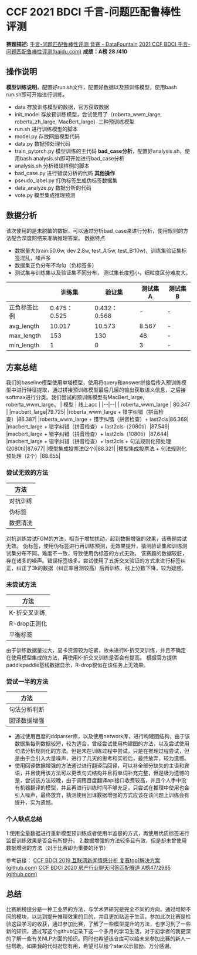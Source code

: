 # CCF 2021 BDCI 千言-问题匹配鲁棒性评测

**赛题描述:**
[千言-问题匹配鲁棒性评测 竞赛 - DataFountain](https://www.datafountain.cn/competitions/516)
[2021 CCF BDCI 千言-问题匹配鲁棒性评测(baidu.com)](https://aistudio.baidu.com/aistudio/competition/detail/116/0/introduction)
**成绩：A榜 28 /410**

操作说明
----
**模型训练说明**，配置好run.sh文件，配置好数据以及预训练模型，使用bash run.sh即可开始进行训练。
- data	存放训练模型的数据，官方获取数据
- init_model	存放预训练模型，尝试使用了（roberta_wwm_large, roberta_zh_large, MacBert_large）三种预训练模型
- run.sh	进行训练模型的脚本
- model.py	存放网络模型代码
- data.py	数据预处理代码
- train_pytorch.py	模型训练的主代码
**bad_case分析**，配置好analysis.sh，使用bash analysis.sh即可开始进行bad_case分析
- analysis.sh	分析错误样例的脚本
- bad_case.py	进行错误分析的代码
**其他操作**
- pseudo_label.py	打伪标签生成伪标签数据集
- data_analyze.py	数据分析的代码
- vote.py	模型集成推理预测

数据分析
----
该次使用的是未脱敏的数据，可以通过分析bad_case来进行分析，使用规则的方法配合深度网络来准确推理答案。
数据特点
- 数据量大(train:50.6w, dev 2.8w, test_A:5w, test_B:10w)，训练集验证集标签混乱，噪声多
- 数据集正负分布不均匀（负标签多）
- 测试集与训练集以及验证集不同分布， 测试集长度短小，细粒度区分难度大。

||训练集|验证集|测试集A|测试集B|
|--------|--------|--------|--------|--------|
|正负标签比例|0.475：0.525|0.432：0.568|-|-|
|avg_length|10.017|10.573|8.567|-|
|max_length|153|130|48|-|
|min_length|1|0|3|-|

方案总结
----
我们的baseline模型使用单塔模型，使用将query和answer拼接后传入预训练模型中进行特征提取，通过拼接预训练模型最后几层的输出获取语义信息，之后接softmax进行分类。我们尝试的预训练模型有MacBert_large, roberta_wwm_large。
| 模型 | 线上acc |
|--|--|
| roberta_wwm_large | 80.347 |
|macbert_large|79.725|
|roberta_wwm_large + 错字纠错（拼音检查）|86.387|
|roberta_wwm_large + 错字纠错（拼音检查）+ last2cls|86.369|
|macbert_large + 错字纠错（拼音检查）+ last2cls（2080ti）|87.546|
|macbert_large + 错字纠错（拼音检查）+ last2cls（1080ti）|87.644|
|macbert_large + 错字纠错（拼音检查）+ last2cls + 句法规则化预处理(2080ti)|87.677|
|模型集成投票法(2个)|88.321|
|模型集成投票法 + 句法规则化预处理（2个）|88.655|

### 尝试无效的方法

| 方法 | 
|--|
| 对抗训练 |
| 伪标签 |
| 数据清洗|
对抗训练尝试FGM的方法，相当于增加扰动，起到数据增强的效果，该赛题尝试无效。
伪标签，使用伪标签进行再训练预测，无效果提升，猜测验证集和训练测试集分布不同，难度不一致，导致使用伪标签的方式无效。
该赛题的数据较脏，存在诸多的噪声。错误标签极多。尝试使用了五折交叉验证的方式来进行标签纠正，纠正了3k的数据（纠正率目测较高）后再训练，线上分数下降，较为疑惑。

### 未尝试方法

| 方法|
|----|
|K-折交叉训练|
|R-drop正则化|
|平衡标签|
由于训练数据量过大，显卡资源较为吃紧，故未进行K-折交叉训练，并且不确定在使用模型集成的方法，再使用K-折交叉训练是否会有提高。
根据官方提供paddlepaddle基线数据显示，R-drop貌似在该任务上无效果。

### 尝试一半的方法

| 方法|
|----|
|句法分析判断|
|回译数据增强|
- 通过使用百度的ddparser库，以及使用network库，进行构建图结构，由于该数据集每例数据较短，较为适合，曾经尝试使用构建图的方法，以及尝试使用句法分析规则化的方法。但是未在训练过程中尝试，只是在推理过程尝试，但是由于会引入大量噪声，进行了几天的思考和实验后，最终放弃，较为遗憾。
- 使用回译数据增强的方法通过进行翻译后回译，可以补全部分缺失的主语和宾语，并且使用该方法可以更改句式结构并且将单词补充完整，但是极为遗憾的是，尝试该方法较晚，由于调用百度翻译api接口收费较高，并且个人手中没有机器翻译的模型，并且再进行训练时间不够充足，只尝试在推理中使用也会引入噪声，最终放弃，猜测使用回译数据增强的方式应该在该问题上训练会有提升，实为遗憾。

### 个人缺点总结

1.使用全量数据进行重新模型预训练或者使用半监督的方式，再使用优质标签进行监督训练效果是否会有所提升。
2.数据增强的方法较多且有效，但是却未曾使用数据增强的方法（对于比赛即为重要的环节）

参考链接：
[CCF BDCI 2019 互联网新闻情感分析 复赛top1解决方案 (github.com)](https://github.com/cxy229/BDCI2019-SENTIMENT-CLASSIFICATION)
[CCF BDCI 2020 房产行业聊天问答匹配赛道 A榜47/2985 (github.com)](https://github.com/chenjiashuo123/CCF_2020_BEIKE)

总结
----
比赛刷榜提分是一种工业界的方法，与学术界研究是完全不同的方向。通过堆砌不同的模块，以达到提升推理效果的目的，并且更加贴近于生活。参加此次比赛是检验这段学习的收获，通过参加比赛，了解了一些模型提升的方法，也学习到了一些新的知识，通过写这个github记录下这一个多月的学习生活，对于初学者的我更深的了解一些有关NLP方面的知识。同时也希望该仓库可以给未来参加比赛的新人一些帮助。如果我的代码对您有用，希望可以给个star以示鼓励，万分感谢。
